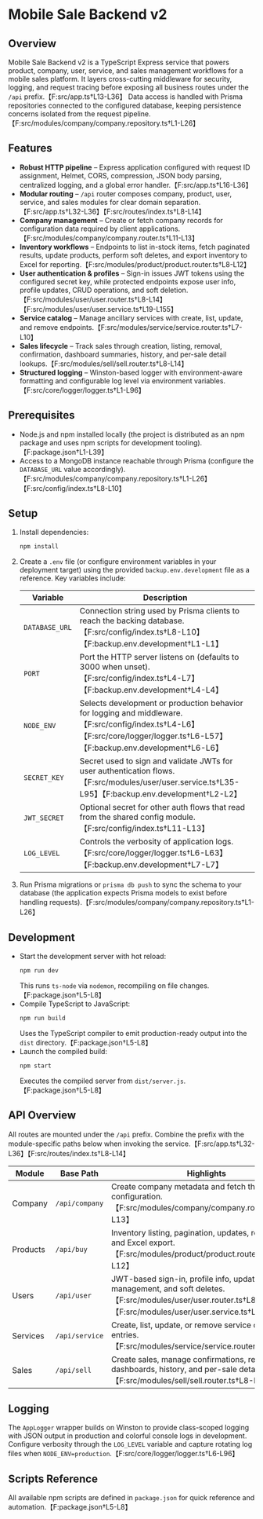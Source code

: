 # Mobile Sale Backend v2

## Overview
Mobile Sale Backend v2 is a TypeScript Express service that powers product, company, user, service, and sales management workflows for a mobile sales platform. It layers cross-cutting middleware for security, logging, and request tracing before exposing all business routes under the `/api` prefix.【F:src/app.ts†L13-L36】 Data access is handled with Prisma repositories connected to the configured database, keeping persistence concerns isolated from the request pipeline.【F:src/modules/company/company.repository.ts†L1-L26】

## Features
- **Robust HTTP pipeline** – Express application configured with request ID assignment, Helmet, CORS, compression, JSON body parsing, centralized logging, and a global error handler.【F:src/app.ts†L16-L36】
- **Modular routing** – `/api` router composes company, product, user, service, and sales modules for clear domain separation.【F:src/app.ts†L32-L36】【F:src/routes/index.ts†L8-L14】
- **Company management** – Create or fetch company records for configuration data required by client applications.【F:src/modules/company/company.router.ts†L11-L13】
- **Inventory workflows** – Endpoints to list in-stock items, fetch paginated results, update products, perform soft deletes, and export inventory to Excel for reporting.【F:src/modules/product/product.router.ts†L8-L12】
- **User authentication & profiles** – Sign-in issues JWT tokens using the configured secret key, while protected endpoints expose user info, profile updates, CRUD operations, and soft deletion.【F:src/modules/user/user.router.ts†L8-L14】【F:src/modules/user/user.service.ts†L19-L155】
- **Service catalog** – Manage ancillary services with create, list, update, and remove endpoints.【F:src/modules/service/service.router.ts†L7-L10】
- **Sales lifecycle** – Track sales through creation, listing, removal, confirmation, dashboard summaries, history, and per-sale detail lookups.【F:src/modules/sell/sell.router.ts†L8-L14】
- **Structured logging** – Winston-based logger with environment-aware formatting and configurable log level via environment variables.【F:src/core/logger/logger.ts†L1-L96】

## Prerequisites
- Node.js and npm installed locally (the project is distributed as an npm package and uses npm scripts for development tooling).【F:package.json†L1-L39】
- Access to a MongoDB instance reachable through Prisma (configure the `DATABASE_URL` value accordingly).【F:src/modules/company/company.repository.ts†L1-L26】【F:src/config/index.ts†L8-L10】

## Setup
1. Install dependencies:
   ```bash
   npm install
   ```
2. Create a `.env` file (or configure environment variables in your deployment target) using the provided `backup.env.development` file as a reference. Key variables include:

   | Variable | Description |
   | --- | --- |
   | `DATABASE_URL` | Connection string used by Prisma clients to reach the backing database.【F:src/config/index.ts†L8-L10】【F:backup.env.development†L1-L1】 |
   | `PORT` | Port the HTTP server listens on (defaults to 3000 when unset).【F:src/config/index.ts†L4-L7】【F:backup.env.development†L4-L4】 |
   | `NODE_ENV` | Selects development or production behavior for logging and middleware.【F:src/config/index.ts†L4-L6】【F:src/core/logger/logger.ts†L6-L57】【F:backup.env.development†L6-L6】 |
   | `SECRET_KEY` | Secret used to sign and validate JWTs for user authentication flows.【F:src/modules/user/user.service.ts†L35-L95】【F:backup.env.development†L2-L2】 |
   | `JWT_SECRET` | Optional secret for other auth flows that read from the shared config module.【F:src/config/index.ts†L11-L13】 |
   | `LOG_LEVEL` | Controls the verbosity of application logs.【F:src/core/logger/logger.ts†L6-L63】【F:backup.env.development†L7-L7】 |

3. Run Prisma migrations or `prisma db push` to sync the schema to your database (the application expects Prisma models to exist before handling requests).【F:src/modules/company/company.repository.ts†L1-L26】

## Development
- Start the development server with hot reload:
  ```bash
  npm run dev
  ```
  This runs `ts-node` via `nodemon`, recompiling on file changes.【F:package.json†L5-L8】
- Compile TypeScript to JavaScript:
  ```bash
  npm run build
  ```
  Uses the TypeScript compiler to emit production-ready output into the `dist` directory.【F:package.json†L5-L8】
- Launch the compiled build:
  ```bash
  npm start
  ```
  Executes the compiled server from `dist/server.js`.【F:package.json†L5-L8】

## API Overview
All routes are mounted under the `/api` prefix. Combine the prefix with the module-specific paths below when invoking the service.【F:src/app.ts†L32-L36】【F:src/routes/index.ts†L8-L14】

| Module | Base Path | Highlights |
| --- | --- | --- |
| Company | `/api/company` | Create company metadata and fetch the current configuration.【F:src/modules/company/company.router.ts†L11-L13】 |
| Products | `/api/buy` | Inventory listing, pagination, updates, removals, and Excel export.【F:src/modules/product/product.router.ts†L8-L12】 |
| Users | `/api/user` | JWT-based sign-in, profile info, updates, CRUD management, and soft deletes.【F:src/modules/user/user.router.ts†L8-L14】【F:src/modules/user/user.service.ts†L19-L155】 |
| Services | `/api/service` | Create, list, update, or remove service catalog entries.【F:src/modules/service/service.router.ts†L7-L10】 |
| Sales | `/api/sell` | Create sales, manage confirmations, retrieve dashboards, history, and per-sale details.【F:src/modules/sell/sell.router.ts†L8-L14】 |

## Logging
The `AppLogger` wrapper builds on Winston to provide class-scoped logging with JSON output in production and colorful console logs in development. Configure verbosity through the `LOG_LEVEL` variable and capture rotating log files when `NODE_ENV=production`.【F:src/core/logger/logger.ts†L6-L96】

## Scripts Reference
All available npm scripts are defined in `package.json` for quick reference and automation.【F:package.json†L5-L8】

